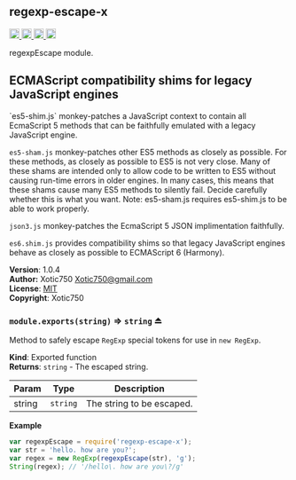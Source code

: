 <a name="module_regexp-escape-x"></a>
## regexp-escape-x
<a href="https://travis-ci.org/Xotic750/regexp-escape-x"
title="Travis status">
<img src="https://travis-ci.org/Xotic750/regexp-escape-x.svg?branch=master"
alt="Travis status" height="18">
</a>
<a href="https://david-dm.org/Xotic750/regexp-escape-x"
title="Dependency status">
<img src="https://david-dm.org/Xotic750/regexp-escape-x.svg"
alt="Dependency status" height="18"/>
</a>
<a href="https://david-dm.org/Xotic750/regexp-escape-x#info=devDependencies"
title="devDependency status">
<img src="https://david-dm.org/Xotic750/regexp-escape-x/dev-status.svg"
alt="devDependency status" height="18"/>
</a>
<a href="https://badge.fury.io/js/regexp-escape-x" title="npm version">
<img src="https://badge.fury.io/js/regexp-escape-x.svg"
alt="npm version" height="18">
</a>

regexpEscape module.

<h2>ECMAScript compatibility shims for legacy JavaScript engines</h2>
`es5-shim.js` monkey-patches a JavaScript context to contain all EcmaScript 5
methods that can be faithfully emulated with a legacy JavaScript engine.

`es5-sham.js` monkey-patches other ES5 methods as closely as possible.
For these methods, as closely as possible to ES5 is not very close.
Many of these shams are intended only to allow code to be written to ES5
without causing run-time errors in older engines. In many cases,
this means that these shams cause many ES5 methods to silently fail.
Decide carefully whether this is what you want. Note: es5-sham.js requires
es5-shim.js to be able to work properly.

`json3.js` monkey-patches the EcmaScript 5 JSON implimentation faithfully.

`es6.shim.js` provides compatibility shims so that legacy JavaScript engines
behave as closely as possible to ECMAScript 6 (Harmony).

**Version**: 1.0.4  
**Author:** Xotic750 <Xotic750@gmail.com>  
**License**: [MIT](&lt;https://opensource.org/licenses/MIT&gt;)  
**Copyright**: Xotic750  
<a name="exp_module_regexp-escape-x--module.exports"></a>
### `module.exports(string)` ⇒ <code>string</code> ⏏
Method to safely escape `RegExp` special tokens for use in `new RegExp`.

**Kind**: Exported function  
**Returns**: <code>string</code> - The escaped string.  

| Param | Type | Description |
| --- | --- | --- |
| string | <code>string</code> | The string to be escaped. |

**Example**  
```js
var regexpEscape = require('regexp-escape-x');
var str = 'hello. how are you?';
var regex = new RegExp(regexpEscape(str), 'g');
String(regex); // '/hello\. how are you\?/g'
```
